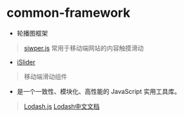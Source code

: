 # common-framework
* 轮播图框架
> [siwper.js](https://www.swiper.com.cn/)
>常用于移动端网站的内容触摸滑动
* [iSlider](http://eux.baidu.com/iSlider/demo/index_chinese.html#demo)
>移动端滑动组件
* 是一个一致性、模块化、高性能的 JavaScript 实用工具库。
> [Lodash.js](https://www.lodashjs.com/)
> [Lodash中文文档](https://www.css88.com/doc/lodash/)
